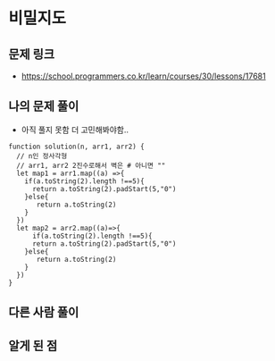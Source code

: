 # 비밀지도

## 문제 링크

- https://school.programmers.co.kr/learn/courses/30/lessons/17681

## 나의 문제 풀이

- 아직 풀지 못함 더 고민해봐야함..

```Js
function solution(n, arr1, arr2) {
  // n인 정사각형
  // arr1, arr2 2진수로해서 벽은 # 아니면 ""
  let map1 = arr1.map((a) =>{
    if(a.toString(2).length !==5){
      return a.toString(2).padStart(5,"0")
    }else{
       return a.toString(2)
    }
  })
  let map2 = arr2.map((a)=>{
      if(a.toString(2).length !==5){
      return a.toString(2).padStart(5,"0")
    }else{
       return a.toString(2)
    }
  })
}
```

## 다른 사람 풀이

## 알게 된 점
